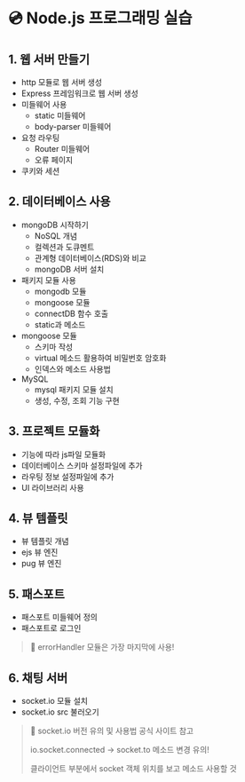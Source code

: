 # 💿 Node.js 프로그래밍 실습

## 1. 웹 서버 만들기
- http 모듈로 웹 서버 생성
- Express 프레임워크로 웹 서버 생성
- 미들웨어 사용
  - static 미들웨어
  - body-parser 미들웨어
- 요청 라우팅
  - Router 미들웨어
  - 오류 페이지
- 쿠키와 세션

## 2. 데이터베이스 사용
- mongoDB 시작하기
  - NoSQL 개념
  - 컬렉션과 도큐멘트
  - 관계형 데이터베이스(RDS)와 비교
  - mongoDB 서버 설치
- 패키지 모듈 사용
  - mongodb 모듈
  - mongoose 모듈
  - connectDB 함수 호출
  - static과 메소드
- mongoose 모듈
  - 스키마 작성
  - virtual 메소드 활용하여 비밀번호 암호화
  - 인덱스와 메소드 사용법
- MySQL
  - mysql 패키지 모듈 설치
  - 생성, 수정, 조회 기능 구현

## 3. 프로젝트 모듈화
- 기능에 따라 js파일 모듈화
- 데이터베이스 스키마 설정파일에 추가
- 라우팅 정보 설정파일에 추가
- UI 라이브러리 사용

## 4. 뷰 템플릿
- 뷰 템플릿 개념
- ejs 뷰 엔진
- pug 뷰 엔진

## 5. 패스포트
- 패스포트 미들웨어 정의
- 패스포트로 로그인
> 📍 errorHandler 모듈은 가장 마지막에 사용!

## 6. 채팅 서버
- socket.io 모듈 설치
- socket.io src 불러오기
> 📍 socket.io 버전 유의 및 사용법 공식 사이트 참고
> 
> io.socket.connected -> socket.to 메소드 변경 유의!
> 
> 클라이언트 부분에서 socket 객체 위치를 보고 메소드 사용할 것
